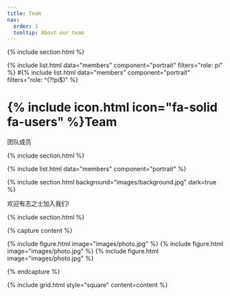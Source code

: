 ```yaml
---
title: Team
nav:
  order: 1
  tooltip: About our team
---
```


{% include section.html %}

{% include list.html data="members" component="portrait" filters="role: pi" %}
#{% include list.html data="members" component="portrait" filters="role: ^(?!pi$)" %}

# {% include icon.html icon="fa-solid fa-users" %}Team

团队成员

{% include section.html %}

{% include list.html data="members" component="portrait"  %}


{% include section.html background="images/background.jpg" dark=true %}

欢迎有志之士加入我们!

{% include section.html %}

{% capture content %}

{% include figure.html image="images/photo.jpg" %}
{% include figure.html image="images/photo.jpg" %}
{% include figure.html image="images/photo.jpg" %}

{% endcapture %}

{% include grid.html style="square" content=content %}
